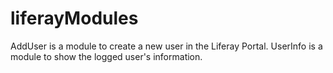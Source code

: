 # liferayModules

AddUser is a module to create a new user in the Liferay Portal.
UserInfo is a module to show the logged user's information. 
